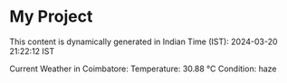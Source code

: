 # My Project

This content is dynamically generated in Indian Time (IST): 2024-03-20 21:22:12 IST


Current Weather in Coimbatore:
Temperature: 30.88 °C
Condition: haze
